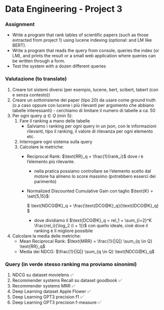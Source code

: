 # Data Engineering - Project 3

### Assignment
- Write a program that rank tables of scientific papers (such as those extracted from project 1) using lucene indexing (optional: and LM like BERT).
- Write a program that reads the query from console, queries the index (or LM), and prints the result or a small web application where queries can be written through a form.
- Test the system with a dozen different queries

### Valutazione (to translate)

1. Creare tot sistemi diversi (per esempio, lucene, bert, scibert, tabert (con e senza contesto))
2. Creare un sottoinsieme dei paper (tipo 20) da usare come ground truth (o a caso oppure con lucene i più rilevanti per argomento che abbiano tabelle interessanti) - cerchiamo di limitare il numero di tabelle a ca. 50
3. Per ogni query $q \in Q$ (min 5):
    1. Fare il ranking a mano delle tabelle
        - Salviamo i ranking per ogni query in un json, con le informazioni rilevanti, tipo il ranking, il valore di rilevanza per ogni elemento etc.
    2. Interrogare ogni sistema sulla query
    3. Calcolare le metriche: 
        - Reciprocal Rank: $\text{RR}_q = \frac{1}{rank_i}$ dove $i$ è l’elemento più rilevante.
            - nella pratica possiamo controllare se l’elemento scelto dal motore ha almeno lo score massimo (potrebbero esserci dei parimerito)
        - Normalized Discounted Cumulative Gain con taglio $\text{K} = \set{5,15}$:
            
            $
            \text{NDCG@K}_q = \frac{\text{DCG@K}_q}{\text{IDCG@K}_q}
            $
            
            - dove dividiamo il $\text{DCG@K}_q = rel_1 + \sum_{i=2}^K \frac{rel_i}{\log_2 (i + 1)}$ con quello ideale, cioè dove il ranking è il migliore possibile
4. Calcolare la media delle metriche:
    - Mean Reciprocal Rank: $\text{MRR} = \frac{1}{|Q|} \sum_{q \in Q} \text{RR}_q$
    - Media dei NDCG: $\frac{1}{|Q|} \sum_{q \in Q} \text{NDCG@K}_q$

### Query (in verde stesso ranking ma proviamo sinonimi)

1. NDCG su dataset movielens ✅
2. Recommender systems Recall su dataset goodbook ✅
3. Recommender systems MRR ✅
4. Deep Learning dataset Apple Flower ✅
5. Deep Learning GPT3 precision f1 ✅
6. Deep Learning GPT3 precision f-measure ✅

